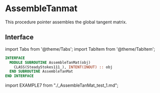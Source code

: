 # AssembleTanmat

This procedure pointer assembles the global tangent matrix.

## Interface

import Tabs from '@theme/Tabs';
import TabItem from '@theme/TabItem';

<Tabs>
<TabItem value="interface" label="܀ Interface" default>

```fortran
INTERFACE
  MODULE SUBROUTINE AssembleTanMat(obj)
    CLASS(SteadyStokes111_), INTENT(INOUT) :: obj
  END SUBROUTINE AssembleTanMat
END INTERFACE
```

</TabItem>

<TabItem value="example" label="️܀ See example">

import EXAMPLE7 from "./_AssembleTanMat_test_1.md";

<EXAMPLE7 />

</TabItem>

<TabItem value="close" label="↢ ">

</TabItem>
</Tabs>

